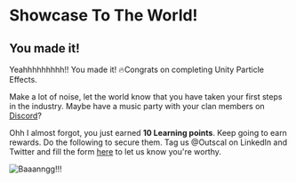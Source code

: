 # Showcase To The World!

## You made it!

Yeahhhhhhhhh!! You made it! 🔥Congrats on completing Unity Particle Effects. 

Make a lot of noise, let the world know that you have taken your first steps in the industry. Maybe have a music party with your clan members on [Discord](https://discord.com/invite/R4hfXhsWjN)?

Ohh I almost forgot, you just earned **10 Learning points**. Keep going to earn rewards. Do the following to secure them.
Tag us @Outscal on LinkedIn and Twitter and fill the form [here](https://airtable.com/shrXGSkgf5NClpoIU) to let us know you're worthy.

![Baaanngg!!!](https://media.giphy.com/media/WsvLlmmjx9tnmeTPNc/giphy.gif)
